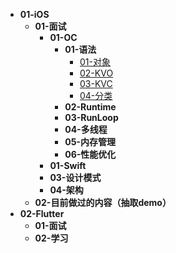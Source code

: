 - **01-iOS**
	- **01-面试**
		- **01-OC**
			- **01-语法**
				- [01-对象](01-iOS/01-面试/01-OC/01-语法/01-对象.md)
				- [02-KVO](01-iOS/01-面试/01-OC/01-语法/02-KVO.md)
				- [03-KVC](01-iOS/01-面试/01-OC/01-语法/03-KVC.md)
				- [04-分类](01-iOS/01-面试/01-OC/01-语法/04-分类.md)
			- **02-Runtime**
			- **03-RunLoop**
			- **04-多线程**
			- **05-内存管理**
			- **06-性能优化**
		- **01-Swift**
		- **03-设计模式**
		- **04-架构**
	- **02-目前做过的内容（抽取demo）**
- **02-Flutter**
	- **01-面试**
	- **02-学习**
